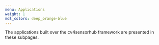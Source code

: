 ```yaml
---
menu: Applications
weight: 1
mdl_colors: deep_orange-blue
---
```


The applications built over the cv4sensorhub framework are presented in these subpages.
